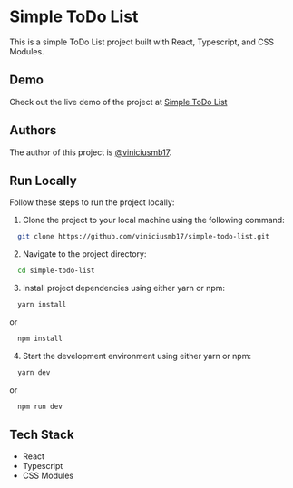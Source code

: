 # Simple ToDo List

This is a simple ToDo List project built with React, Typescript, and CSS Modules.

## Demo

Check out the live demo of the project at [Simple ToDo List](https://simple-todo-list-viniciusmb17.vercel.app)

## Authors

The author of this project is [@viniciusmb17](https://www.github.com/viniciusmb17).

## Run Locally

Follow these steps to run the project locally:

1. Clone the project to your local machine using the following command:

```bash
  git clone https://github.com/viniciusmb17/simple-todo-list.git
```

2. Navigate to the project directory:

```bash
  cd simple-todo-list
```
3. Install project dependencies using either yarn or npm:

```bash
  yarn install
```
or

```bash
  npm install
```
4. Start the development environment using either yarn or npm:

```bash
  yarn dev
```
or

```bash
  npm run dev
```  
## Tech Stack
  - React
  - Typescript
  - CSS Modules
